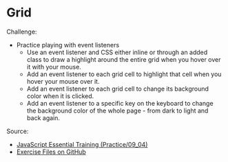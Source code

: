 # Grid

Challenge:

- Practice playing with event listeners
  - Use an event listener and CSS either inline or through an added class to draw a highlight around the entire grid when you hover over it with your mouse.
  - Add an event listener to each grid cell to highlight that cell when you hover your mouse over it.
  - Add an event listener to each grid cell to change its background color when it is clicked.
  - Add an event listener to a specific key on the keyboard to change the background color of the whole page - from dark to light and back again.

Source:

- [JavaScript Essential Training (Practice/09_04)](https://www.linkedin.com/learning/javascript-essential-training/practice-experiment-with-event-listeners?u=76277732)
- [Exercise Files on GitHub](https://github.com/LinkedInLearning/javascript-essential-training-2832077)
